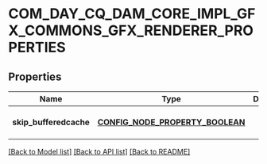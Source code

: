 # COM_DAY_CQ_DAM_CORE_IMPL_GFX_COMMONS_GFX_RENDERER_PROPERTIES

## Properties
Name | Type | Description | Notes
------------ | ------------- | ------------- | -------------
**skip_bufferedcache** | [**CONFIG_NODE_PROPERTY_BOOLEAN**](configNodePropertyBoolean.md) |  | [optional] [default to null]

[[Back to Model list]](../README.md#documentation-for-models) [[Back to API list]](../README.md#documentation-for-api-endpoints) [[Back to README]](../README.md)


